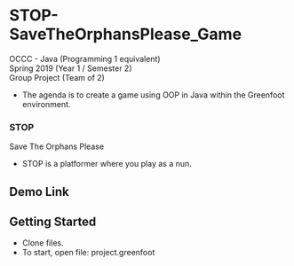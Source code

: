# STOP-SaveTheOrphansPlease_Game

OCCC - Java (Programming 1 equivalent) <br />
Spring 2019 (Year 1 / Semester 2) <br />
Group Project (Team of 2)
 - The agenda is to create a game using OOP in Java within the Greenfoot environment.
### STOP
Save The Orphans Please
 - STOP is a platformer where you play as a nun.

## Demo Link

## Getting Started

 - Clone files.
 - To start, open file: project.greenfoot